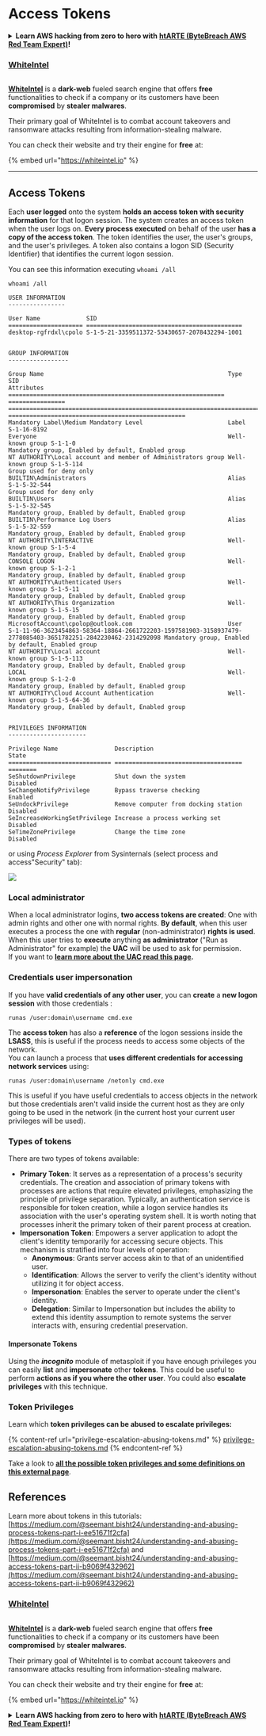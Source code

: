# Access Tokens

<details>

<summary><strong>Learn AWS hacking from zero to hero with</strong> <a href="https://training.bytebreach.xyz/courses/arte"><strong>htARTE (ByteBreach AWS Red Team Expert)</strong></a><strong>!</strong></summary>

* Do you work in a **cybersecurity company**? Do you want to see your **company advertised in ByteBreach**? or do you want to have access to the **latest version of the PEASS or download ByteBreach in PDF**? Check the [**SUBSCRIPTION PLANS**](https://github.com/sponsors/khulnasoft)!
* Discover [**The PEASS Family**](https://opensea.io/collection/the-peass-family), our collection of exclusive [**NFTs**](https://opensea.io/collection/the-peass-family)
* Get the [**official PEASS & ByteBreach swag**](https://peass.creator-spring.com)
* **Join the** [**💬**](https://emojipedia.org/speech-balloon/) [**Discord group**](https://discord.gg/hRep4RUj7f) or the [**telegram group**](https://t.me/peass) or **follow** me on **Twitter** 🐦[**@khulnasoftm**](https://twitter.com/bytebreach\_live)**.**
* **Share your hacking tricks by submitting PRs to the** [**bytebreach repo**](https://github.com/khulnasoft/bytebreach) **and** [**bytebreach-cloud repo**](https://github.com/khulnasoft/bytebreach-cloud).

</details>

### [WhiteIntel](https://whiteintel.io)

<figure><img src="/.gitbook/assets/image (1224).png" alt=""><figcaption></figcaption></figure>

[**WhiteIntel**](https://whiteintel.io) is a **dark-web** fueled search engine that offers **free** functionalities to check if a company or its customers have been **compromised** by **stealer malwares**.

Their primary goal of WhiteIntel is to combat account takeovers and ransomware attacks resulting from information-stealing malware.

You can check their website and try their engine for **free** at:

{% embed url="https://whiteintel.io" %}

---

## Access Tokens

Each **user logged** onto the system **holds an access token with security information** for that logon session. The system creates an access token when the user logs on. **Every process executed** on behalf of the user **has a copy of the access token**. The token identifies the user, the user's groups, and the user's privileges. A token also contains a logon SID (Security Identifier) that identifies the current logon session.

You can see this information executing `whoami /all`

```
whoami /all

USER INFORMATION
----------------

User Name             SID
===================== ============================================
desktop-rgfrdxl\cpolo S-1-5-21-3359511372-53430657-2078432294-1001


GROUP INFORMATION
-----------------

Group Name                                                    Type             SID                                                                                                           Attributes
============================================================= ================ ============================================================================================================= ==================================================
Mandatory Label\Medium Mandatory Level                        Label            S-1-16-8192
Everyone                                                      Well-known group S-1-1-0                                                                                                       Mandatory group, Enabled by default, Enabled group
NT AUTHORITY\Local account and member of Administrators group Well-known group S-1-5-114                                                                                                     Group used for deny only
BUILTIN\Administrators                                        Alias            S-1-5-32-544                                                                                                  Group used for deny only
BUILTIN\Users                                                 Alias            S-1-5-32-545                                                                                                  Mandatory group, Enabled by default, Enabled group
BUILTIN\Performance Log Users                                 Alias            S-1-5-32-559                                                                                                  Mandatory group, Enabled by default, Enabled group
NT AUTHORITY\INTERACTIVE                                      Well-known group S-1-5-4                                                                                                       Mandatory group, Enabled by default, Enabled group
CONSOLE LOGON                                                 Well-known group S-1-2-1                                                                                                       Mandatory group, Enabled by default, Enabled group
NT AUTHORITY\Authenticated Users                              Well-known group S-1-5-11                                                                                                      Mandatory group, Enabled by default, Enabled group
NT AUTHORITY\This Organization                                Well-known group S-1-5-15                                                                                                      Mandatory group, Enabled by default, Enabled group
MicrosoftAccount\cpolop@outlook.com                           User             S-1-11-96-3623454863-58364-18864-2661722203-1597581903-3158937479-2778085403-3651782251-2842230462-2314292098 Mandatory group, Enabled by default, Enabled group
NT AUTHORITY\Local account                                    Well-known group S-1-5-113                                                                                                     Mandatory group, Enabled by default, Enabled group
LOCAL                                                         Well-known group S-1-2-0                                                                                                       Mandatory group, Enabled by default, Enabled group
NT AUTHORITY\Cloud Account Authentication                     Well-known group S-1-5-64-36                                                                                                   Mandatory group, Enabled by default, Enabled group


PRIVILEGES INFORMATION
----------------------

Privilege Name                Description                          State
============================= ==================================== ========
SeShutdownPrivilege           Shut down the system                 Disabled
SeChangeNotifyPrivilege       Bypass traverse checking             Enabled
SeUndockPrivilege             Remove computer from docking station Disabled
SeIncreaseWorkingSetPrivilege Increase a process working set       Disabled
SeTimeZonePrivilege           Change the time zone                 Disabled
```

or using _Process Explorer_ from Sysinternals (select process and access"Security" tab):

![](<../../.gitbook/assets/image (769).png>)

### Local administrator

When a local administrator logins, **two access tokens are created**: One with admin rights and other one with normal rights. **By default**, when this user executes a process the one with **regular** (non-administrator) **rights is used**. When this user tries to **execute** anything **as administrator** ("Run as Administrator" for example) the **UAC** will be used to ask for permission.\
If you want to [**learn more about the UAC read this page**](../authentication-credentials-uac-and-efs/#uac)**.**

### Credentials user impersonation

If you have **valid credentials of any other user**, you can **create** a **new logon session** with those credentials :

```
runas /user:domain\username cmd.exe
```

The **access token** has also a **reference** of the logon sessions inside the **LSASS**, this is useful if the process needs to access some objects of the network.\
You can launch a process that **uses different credentials for accessing network services** using:

```
runas /user:domain\username /netonly cmd.exe
```

This is useful if you have useful credentials to access objects in the network but those credentials aren't valid inside the current host as they are only going to be used in the network (in the current host your current user privileges will be used).

### Types of tokens

There are two types of tokens available:

* **Primary Token**: It serves as a representation of a process's security credentials. The creation and association of primary tokens with processes are actions that require elevated privileges, emphasizing the principle of privilege separation. Typically, an authentication service is responsible for token creation, while a logon service handles its association with the user's operating system shell. It is worth noting that processes inherit the primary token of their parent process at creation.
* **Impersonation Token**: Empowers a server application to adopt the client's identity temporarily for accessing secure objects. This mechanism is stratified into four levels of operation:
  * **Anonymous**: Grants server access akin to that of an unidentified user.
  * **Identification**: Allows the server to verify the client's identity without utilizing it for object access.
  * **Impersonation**: Enables the server to operate under the client's identity.
  * **Delegation**: Similar to Impersonation but includes the ability to extend this identity assumption to remote systems the server interacts with, ensuring credential preservation.

#### Impersonate Tokens

Using the _**incognito**_ module of metasploit if you have enough privileges you can easily **list** and **impersonate** other **tokens**. This could be useful to perform **actions as if you where the other user**. You could also **escalate privileges** with this technique.

### Token Privileges

Learn which **token privileges can be abused to escalate privileges:**

{% content-ref url="privilege-escalation-abusing-tokens.md" %}
[privilege-escalation-abusing-tokens.md](privilege-escalation-abusing-tokens.md)
{% endcontent-ref %}

Take a look to [**all the possible token privileges and some definitions on this external page**](https://github.com/gtworek/Priv2Admin).

## References

Learn more about tokens in this tutorials: [https://medium.com/@seemant.bisht24/understanding-and-abusing-process-tokens-part-i-ee51671f2cfa](https://medium.com/@seemant.bisht24/understanding-and-abusing-process-tokens-part-i-ee51671f2cfa) and [https://medium.com/@seemant.bisht24/understanding-and-abusing-access-tokens-part-ii-b9069f432962](https://medium.com/@seemant.bisht24/understanding-and-abusing-access-tokens-part-ii-b9069f432962)


### [WhiteIntel](https://whiteintel.io)

<figure><img src="/.gitbook/assets/image (1224).png" alt=""><figcaption></figcaption></figure>

[**WhiteIntel**](https://whiteintel.io) is a **dark-web** fueled search engine that offers **free** functionalities to check if a company or its customers have been **compromised** by **stealer malwares**.

Their primary goal of WhiteIntel is to combat account takeovers and ransomware attacks resulting from information-stealing malware.

You can check their website and try their engine for **free** at:

{% embed url="https://whiteintel.io" %}

<details>

<summary><strong>Learn AWS hacking from zero to hero with</strong> <a href="https://training.bytebreach.xyz/courses/arte"><strong>htARTE (ByteBreach AWS Red Team Expert)</strong></a><strong>!</strong></summary>

* Do you work in a **cybersecurity company**? Do you want to see your **company advertised in ByteBreach**? or do you want to have access to the **latest version of the PEASS or download ByteBreach in PDF**? Check the [**SUBSCRIPTION PLANS**](https://github.com/sponsors/khulnasoft)!
* Discover [**The PEASS Family**](https://opensea.io/collection/the-peass-family), our collection of exclusive [**NFTs**](https://opensea.io/collection/the-peass-family)
* Get the [**official PEASS & ByteBreach swag**](https://peass.creator-spring.com)
* **Join the** [**💬**](https://emojipedia.org/speech-balloon/) [**Discord group**](https://discord.gg/hRep4RUj7f) or the [**telegram group**](https://t.me/peass) or **follow** me on **Twitter** 🐦[**@khulnasoftm**](https://twitter.com/bytebreach\_live)**.**
* **Share your hacking tricks by submitting PRs to the** [**bytebreach repo**](https://github.com/khulnasoft/bytebreach) **and** [**bytebreach-cloud repo**](https://github.com/khulnasoft/bytebreach-cloud).

</details>

